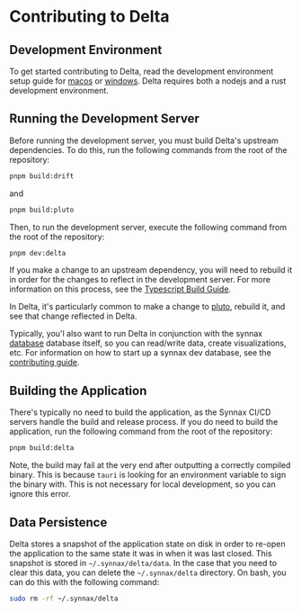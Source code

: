 # Contributing to Delta

## Development Environment

To get started contributing to Delta, read the development environment setup guide for [macos](../docs/tech/setup-macos.md) or [windows](../docs/tech/setup-windows.md). Delta requires both a nodejs and a rust development environment.

## Running the Development Server

Before running the development server, you must build Delta's upstream dependencies. To do this, run the following commands from the root
of the repository:

```bash
pnpm build:drift
```

and

```bash
pnpm build:pluto
```

Then, to run the development server, execute the following command from
the root of the repository:

```bash
pnpm dev:delta
```

If you make a change to an upstream dependency, you will need to rebuild
it in order for the changes to reflect in the development server. For more
information on this process, see the [Typescript Build Guide](../docs/tech/typescript/build.md).

In Delta, it's particularly common to make a change to [pluto](../pluto/README.md), rebuild it, and see that change reflected in Delta.

Typically, you'l also want to run Delta in conjunction with the synnax [database](../synnax/README.md) database itself, so you can read/write data, create visualizations, etc. For information on how to start up a synnax dev database, see the [contributing guide](../synnax/CONTRIBUTING.md).

## Building the Application

There's typically no need to build the application, as the Synnax CI/CD
servers handle the build and release process. If you do need to build the
application, run the following command from the root of the repository:

```bash
pnpm build:delta
```

Note, the build may fail at the very end after outputting a correctly compiled binary. This is because `tauri` is looking for an environment variable to sign the binary with. This is not necessary for local development, so you can ignore this error.

## Data Persistence

Delta stores a snapshot of the application state on disk in order to re-open the application to the same state it was in when it was last closed. This snapshot is stored in `~/.synnax/delta/data`. In the case that you need to clear this data, you can delete the `~/.synnax/delta` directory. On bash, you can do this with the following command:

```bash
sudo rm -rf ~/.synnax/delta
```
